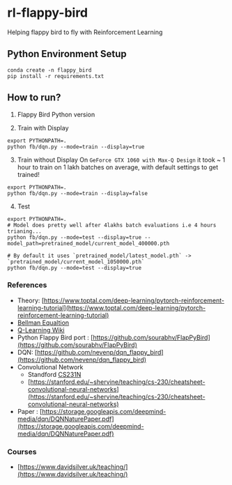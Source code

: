 # rl-flappy-bird
Helping flappy bird to fly with Reinforcement Learning

## Python Environment Setup
```
conda create -n flappy_bird
pip install -r requirements.txt
``` 

## How to run?

1. Flappy Bird Python version

2. Train with Display
```
export PYTHONPATH=.
python fb/dqn.py --mode=train --display=true
```

3. Train without Display
On `GeForce GTX 1060 with Max-Q Design` it took ~ 1 hour to train on 1 lakh batches on average,
 with default settings to get trained!

```
export PYTHONPATH=.
python fb/dqn.py --mode=train --display=false
```

4. Test

```
export PYTHONPATH=.
# Model does pretty well after 4lakhs batch evaluations i.e 4 hours trianing...
python fb/dqn.py --mode=test --display=true --model_path=pretrained_model/current_model_400000.pth

# By default it uses `pretrained_model/latest_model.pth` -> `pretrained_model/current_model_1050000.pth`
python fb/dqn.py --mode=test --display=true

```

### References
- Theory: [https://www.toptal.com/deep-learning/pytorch-reinforcement-learning-tutorial](https://www.toptal.com/deep-learning/pytorch-reinforcement-learning-tutorial)
- [Bellman Equaltion](https://en.wikipedia.org/wiki/Bellman_equation)
- [Q-Learning Wiki](https://en.wikipedia.org/wiki/Q-learning)
- Python Flappy Bird port : [https://github.com/sourabhv/FlapPyBird](https://github.com/sourabhv/FlapPyBird)
- DQN: [https://github.com/nevenp/dqn_flappy_bird](https://github.com/nevenp/dqn_flappy_bird)
- Convolutional Network
    - Standford [CS231N](http://cs231n.stanford.edu/index.html)
    - [https://stanford.edu/~shervine/teaching/cs-230/cheatsheet-convolutional-neural-networks](https://stanford.edu/~shervine/teaching/cs-230/cheatsheet-convolutional-neural-networks)
- Paper : [https://storage.googleapis.com/deepmind-media/dqn/DQNNaturePaper.pdf](https://storage.googleapis.com/deepmind-media/dqn/DQNNaturePaper.pdf)


### Courses
- [https://www.davidsilver.uk/teaching/](https://www.davidsilver.uk/teaching/)
